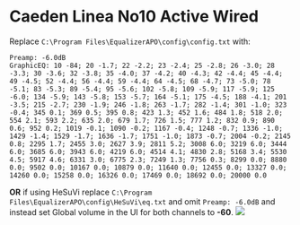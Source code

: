 # Caeden Linea No10 Active Wired
Replace `C:\Program Files\EqualizerAPO\config\config.txt` with:
```
Preamp: -6.0dB
GraphicEQ: 10 -84; 20 -1.7; 22 -2.2; 23 -2.4; 25 -2.8; 26 -3.0; 28 -3.3; 30 -3.6; 32 -3.8; 35 -4.0; 37 -4.2; 40 -4.3; 42 -4.4; 45 -4.4; 49 -4.5; 52 -4.4; 56 -4.4; 59 -4.4; 64 -4.5; 68 -4.7; 73 -5.0; 78 -5.1; 83 -5.3; 89 -5.4; 95 -5.6; 102 -5.8; 109 -5.9; 117 -5.9; 125 -6.0; 134 -5.9; 143 -5.8; 153 -5.7; 164 -5.1; 175 -4.5; 188 -4.1; 201 -3.5; 215 -2.7; 230 -1.9; 246 -1.8; 263 -1.7; 282 -1.4; 301 -1.0; 323 -0.4; 345 0.1; 369 0.5; 395 0.8; 423 1.3; 452 1.6; 484 1.8; 518 2.0; 554 2.1; 593 2.2; 635 2.0; 679 1.7; 726 1.5; 777 1.2; 832 0.9; 890 0.6; 952 0.2; 1019 -0.1; 1090 -0.2; 1167 -0.4; 1248 -0.7; 1336 -1.0; 1429 -1.4; 1529 -1.7; 1636 -1.7; 1751 -1.0; 1873 -0.7; 2004 -0.2; 2145 0.8; 2295 1.7; 2455 3.0; 2627 3.9; 2811 5.2; 3008 6.0; 3219 6.0; 3444 6.0; 3685 6.0; 3943 6.0; 4219 6.0; 4514 4.1; 4830 2.8; 5168 3.4; 5530 4.5; 5917 4.6; 6331 3.0; 6775 2.3; 7249 1.3; 7756 0.3; 8299 0.0; 8880 0.0; 9502 0.0; 10167 0.0; 10879 0.0; 11640 0.0; 12455 0.0; 13327 0.0; 14260 0.0; 15258 0.0; 16326 0.0; 17469 0.0; 18692 0.0; 20000 0.0
```
**OR** if using HeSuVi replace `C:\Program Files\EqualizerAPO\config\HeSuVi\eq.txt` and omit `Preamp: -6.0dB` and instead set Global volume in the UI for both channels to **-60**.
![](https://raw.githubusercontent.com/jaakkopasanen/AutoEq/master/results/SBAF-Serious/innerfidelity/onear/Caeden%20Linea%20No10%20Active%20Wired/Caeden%20Linea%20No10%20Active%20Wired.png)